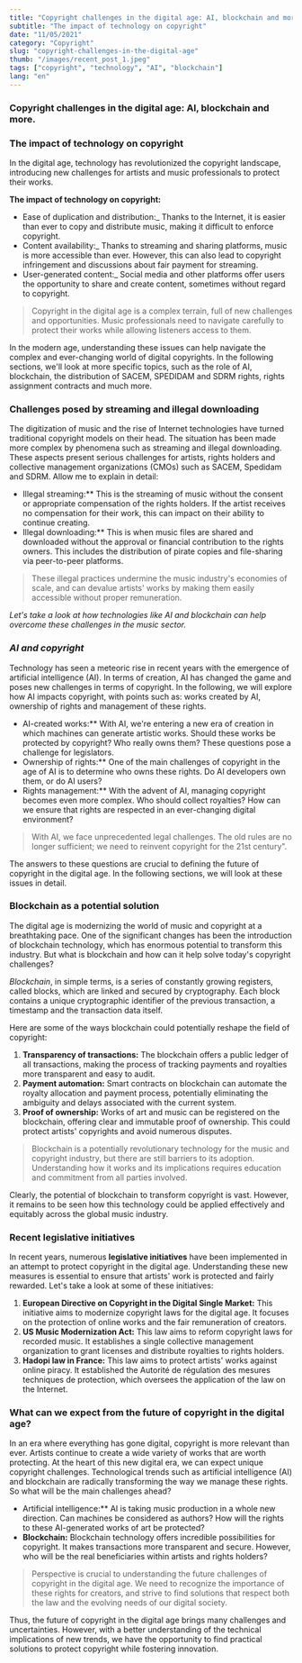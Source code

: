 ```yaml
---
title: "Copyright challenges in the digital age: AI, blockchain and more."
subtitle: "The impact of technology on copyright"
date: "11/05/2021"
category: "Copyright"
slug: "copyright-challenges-in-the-digital-age"
thumb: "/images/recent_post_1.jpeg"
tags: ["copyright", "technology", "AI", "blockchain"]
lang: "en"
---
```


### Copyright challenges in the digital age: AI, blockchain and more.

### The impact of technology on copyright

In the digital age, technology has revolutionized the copyright landscape, introducing new challenges for artists and music professionals to protect their works.

**The impact of technology on copyright:**

-   Ease of duplication and distribution:\_ Thanks to the Internet, it is easier than ever to copy and distribute music, making it difficult to enforce copyright.
-   Content availability:\_ Thanks to streaming and sharing platforms, music is more accessible than ever. However, this can also lead to copyright infringement and discussions about fair payment for streaming.
-   User-generated content:\_ Social media and other platforms offer users the opportunity to share and create content, sometimes without regard to copyright.

> Copyright in the digital age is a complex terrain, full of new challenges and opportunities. Music professionals need to navigate carefully to protect their works while allowing listeners access to them.

In the modern age, understanding these issues can help navigate the complex and ever-changing world of digital copyrights. In the following sections, we'll look at more specific topics, such as the role of AI, blockchain, the distribution of SACEM, SPEDIDAM and SDRM rights, rights assignment contracts and much more.

### Challenges posed by streaming and illegal downloading

The digitization of music and the rise of Internet technologies have turned traditional copyright models on their head. The situation has been made more complex by phenomena such as streaming and illegal downloading. These aspects present serious challenges for artists, rights holders and collective management organizations (CMOs) such as SACEM, Spedidam and SDRM. Allow me to explain in detail:

-   Illegal streaming:\*\*
    This is the streaming of music without the consent or appropriate compensation of the rights holders. If the artist receives no compensation for their work, this can impact on their ability to continue creating.
-   Illegal downloading:\*\*
    This is when music files are shared and downloaded without the approval or financial contribution to the rights owners. This includes the distribution of pirate copies and file-sharing via peer-to-peer platforms.

> These illegal practices undermine the music industry's economies of scale, and can devalue artists' works by making them easily accessible without proper remuneration.

_Let's take a look at how technologies like AI and blockchain can help overcome these challenges in the music sector._

### _AI and copyright_

Technology has seen a meteoric rise in recent years with the emergence of artificial intelligence (AI). In terms of creation, AI has changed the game and poses new challenges in terms of copyright. In the following, we will explore how AI impacts copyright, with points such as: works created by AI, ownership of rights and management of these rights.

-   AI-created works:\*\* With AI, we're entering a new era of creation in which machines can generate artistic works. Should these works be protected by copyright? Who really owns them? These questions pose a challenge for legislators.
-   Ownership of rights:\*\* One of the main challenges of copyright in the age of AI is to determine who owns these rights. Do AI developers own them, or do AI users?
-   Rights management:\*\* With the advent of AI, managing copyright becomes even more complex. Who should collect royalties? How can we ensure that rights are respected in an ever-changing digital environment?

> With AI, we face unprecedented legal challenges. The old rules are no longer sufficient; we need to reinvent copyright for the 21st century".

The answers to these questions are crucial to defining the future of copyright in the digital age. In the following sections, we will look at these issues in detail.

### Blockchain as a potential solution

The digital age is modernizing the world of music and copyright at a breathtaking pace. One of the significant changes has been the introduction of blockchain technology, which has enormous potential to transform this industry. But what is blockchain and how can it help solve today's copyright challenges?

_Blockchain_, in simple terms, is a series of constantly growing registers, called blocks, which are linked and secured by cryptography. Each block contains a unique cryptographic identifier of the previous transaction, a timestamp and the transaction data itself.

Here are some of the ways blockchain could potentially reshape the field of copyright:

1. **Transparency of transactions:** The blockchain offers a public ledger of all transactions, making the process of tracking payments and royalties more transparent and easy to audit.
2. **Payment automation:** Smart contracts on blockchain can automate the royalty allocation and payment process, potentially eliminating the ambiguity and delays associated with the current system.
3. **Proof of ownership:** Works of art and music can be registered on the blockchain, offering clear and immutable proof of ownership. This could protect artists' copyrights and avoid numerous disputes.

> Blockchain is a potentially revolutionary technology for the music and copyright industry, but there are still barriers to its adoption. Understanding how it works and its implications requires education and commitment from all parties involved.

Clearly, the potential of blockchain to transform copyright is vast. However, it remains to be seen how this technology could be applied effectively and equitably across the global music industry.

### Recent legislative initiatives

In recent years, numerous **legislative initiatives** have been implemented in an attempt to protect copyright in the digital age. Understanding these new measures is essential to ensure that artists' work is protected and fairly rewarded. Let's take a look at some of these initiatives:

1. **European Directive on Copyright in the Digital Single Market:** This initiative aims to modernize copyright laws for the digital age. It focuses on the protection of online works and the fair remuneration of creators.
2. **US Music Modernization Act:** This law aims to reform copyright laws for recorded music. It establishes a single collective management organization to grant licenses and distribute royalties to rights holders.
3. **Hadopi law in France:** This law aims to protect artists' works against online piracy. It established the Autorité de régulation des mesures techniques de protection, which oversees the application of the law on the Internet.

### What can we expect from the future of copyright in the digital age?

In an era where everything has gone digital, copyright is more relevant than ever. Artists continue to create a wide variety of works that are worth protecting. At the heart of this new digital era, we can expect unique copyright challenges. Technological trends such as artificial intelligence (AI) and blockchain are radically transforming the way we manage these rights. So what will be the main challenges ahead?

-   Artificial intelligence:\*\* AI is taking music production in a whole new direction. Can machines be considered as authors? How will the rights to these AI-generated works of art be protected?
-   **Blockchain:** Blockchain technology offers incredible possibilities for copyright. It makes transactions more transparent and secure. However, who will be the real beneficiaries within artists and rights holders?

> Perspective is crucial to understanding the future challenges of copyright in the digital age. We need to recognize the importance of these rights for creators, and strive to find solutions that respect both the law and the evolving needs of our digital society.

Thus, the future of copyright in the digital age brings many challenges and uncertainties. However, with a better understanding of the technical implications of new trends, we have the opportunity to find practical solutions to protect copyright while fostering innovation.

